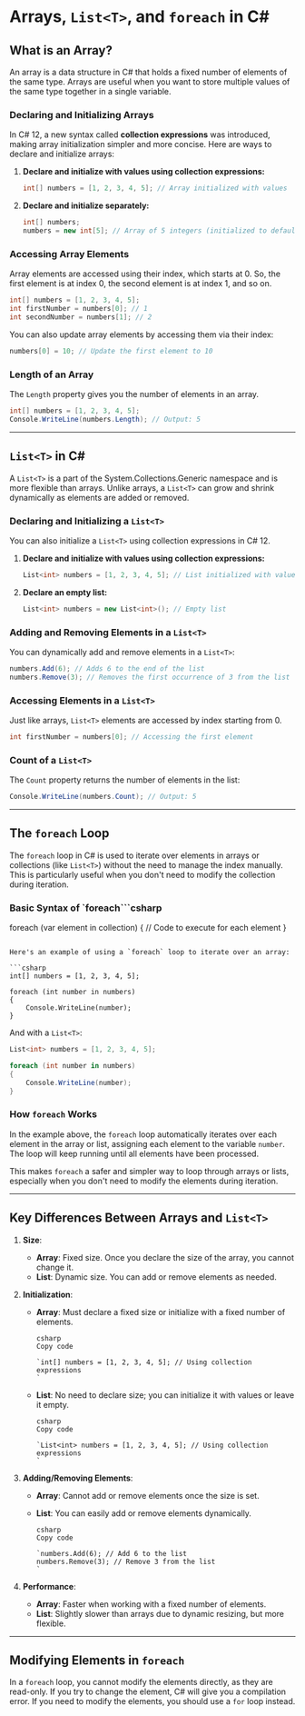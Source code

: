 # Arrays, `List<T>`, and `foreach` in C#

## What is an Array?

An array is a data structure in C# that holds a fixed number of elements of the same type. Arrays are useful when you want to store multiple values of the same type together in a single variable.

### Declaring and Initializing Arrays

In C# 12, a new syntax called **collection expressions** was introduced, making array initialization simpler and more concise. Here are ways to declare and initialize arrays:

1.  **Declare and initialize with values using collection expressions:**

    ```csharp
    int[] numbers = [1, 2, 3, 4, 5]; // Array initialized with values
    ```

2.  **Declare and initialize separately:**

    ```csharp
    int[] numbers;
    numbers = new int[5]; // Array of 5 integers (initialized to default values)
    ```

### Accessing Array Elements

Array elements are accessed using their index, which starts at 0. So, the first element is at index 0, the second element is at index 1, and so on.

```csharp
int[] numbers = [1, 2, 3, 4, 5];
int firstNumber = numbers[0]; // 1
int secondNumber = numbers[1]; // 2
```

You can also update array elements by accessing them via their index:

```csharp
numbers[0] = 10; // Update the first element to 10
```

### Length of an Array

The `Length` property gives you the number of elements in an array.

```csharp
int[] numbers = [1, 2, 3, 4, 5];
Console.WriteLine(numbers.Length); // Output: 5
```

---

## `List<T>` in C#

A `List<T>` is a part of the System.Collections.Generic namespace and is more flexible than arrays. Unlike arrays, a `List<T>` can grow and shrink dynamically as elements are added or removed.

### Declaring and Initializing a `List<T>`

You can also initialize a `List<T>` using collection expressions in C# 12.

1.  **Declare and initialize with values using collection expressions:**

    ```csharp
    List<int> numbers = [1, 2, 3, 4, 5]; // List initialized with values
    ```

2.  **Declare an empty list:**

    ```csharp
    List<int> numbers = new List<int>(); // Empty list
    ```

### Adding and Removing Elements in a `List<T>`

You can dynamically add and remove elements in a `List<T>`:

```csharp
numbers.Add(6); // Adds 6 to the end of the list
numbers.Remove(3); // Removes the first occurrence of 3 from the list
```

### Accessing Elements in a `List<T>`

Just like arrays, `List<T>` elements are accessed by index starting from 0.

```csharp
int firstNumber = numbers[0]; // Accessing the first element
```

### Count of a `List<T>`

The `Count` property returns the number of elements in the list:

```csharp
Console.WriteLine(numbers.Count); // Output: 5
```

---

## The `foreach` Loop

The `foreach` loop in C# is used to iterate over elements in arrays or collections (like `List<T>`) without the need to manage the index manually. This is particularly useful when you don't need to modify the collection during iteration.

### Basic Syntax of `foreach```csharp

foreach (var element in collection)
{
// Code to execute for each element
}

````

Here's an example of using a `foreach` loop to iterate over an array:

```csharp
int[] numbers = [1, 2, 3, 4, 5];

foreach (int number in numbers)
{
    Console.WriteLine(number);
}
````

And with a `List<T>`:

```csharp
List<int> numbers = [1, 2, 3, 4, 5];

foreach (int number in numbers)
{
    Console.WriteLine(number);
}
```

### How `foreach` Works

In the example above, the `foreach` loop automatically iterates over each element in the array or list, assigning each element to the variable `number`. The loop will keep running until all elements have been processed.

This makes `foreach` a safer and simpler way to loop through arrays or lists, especially when you don't need to modify the elements during iteration.

---

## Key Differences Between Arrays and `List<T>`

1.  **Size**:

    - **Array**: Fixed size. Once you declare the size of the array, you cannot change it.
    - **List<T>**: Dynamic size. You can add or remove elements as needed.

2.  **Initialization**:

    - **Array**: Must declare a fixed size or initialize with a fixed number of elements.

      ```
      csharp
      Copy code

      `int[] numbers = [1, 2, 3, 4, 5]; // Using collection expressions
      `

      ```

    - **List<T>**: No need to declare size; you can initialize it with values or leave it empty.

      ```
      csharp
      Copy code

      `List<int> numbers = [1, 2, 3, 4, 5]; // Using collection expressions
      `

      ```

3.  **Adding/Removing Elements**:

    - **Array**: Cannot add or remove elements once the size is set.
    - **List<T>**: You can easily add or remove elements dynamically.

      ```
      csharp
      Copy code

      `numbers.Add(6); // Add 6 to the list
      numbers.Remove(3); // Remove 3 from the list
      `

      ```

4.  **Performance**:

    - **Array**: Faster when working with a fixed number of elements.
    - **List<T>**: Slightly slower than arrays due to dynamic resizing, but more flexible.

---

## Modifying Elements in `foreach`

In a `foreach` loop, you cannot modify the elements directly, as they are read-only. If you try to change the element, C# will give you a compilation error. If you need to modify the elements, you should use a `for` loop instead.
